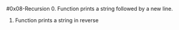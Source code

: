 #0x08-Recursion
0. Function prints a string followed by a new line.
1. Function prints a string in reverse
